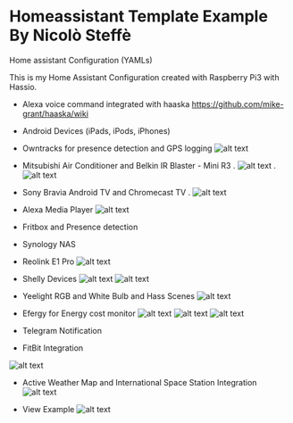 # Homeassistant Template Example By Nicolò Steffè

Home assistant Configuration (YAMLs)

This is my Home Assistant Configuration created with Raspberry Pi3 with Hassio.

- Alexa voice command integrated with haaska https://github.com/mike-grant/haaska/wiki
- Android Devices (iPads, iPods, iPhones)
- Owntracks for presence detection and GPS logging
![alt text](screenshots/hass02.png "Screenshot Example")

- Mitsubishi Air Conditioner and Belkin IR Blaster - Mini R3
.   ![alt text](screenshots/ir02.png "Player View")
.   ![alt text](screenshots/ir01.png "Player View")

- Sony Bravia Android TV and Chromecast TV 
.   ![alt text](screenshots/player01.png "Media Player View")

- Alexa Media Player
![alt text](screenshots/alexa01.png "Alexa Media players")

- Fritbox and Presence detection

- Synology NAS
- Reolink E1 Pro
![alt text](screenshots/cam01.png "Camera View")

- Shelly Devices
![alt text](screenshots/shelly01.png "Lights View")
![alt text](screenshots/shelly02.png "Lights View")

- Yeelight RGB and White Bulb and Hass Scenes
![alt text](screenshots/lights01.png "Lights View")

- Efergy for Energy cost monitor
![alt text](screenshots/energy01.png "Efergy Example")
![alt text](screenshots/efergy01.png "Efergy Example")
![alt text](screenshots/efergy02.png "Efergy Example")

- Telegram Notification
- FitBit Integration

![alt text](screenshots/fitbit01.png "Fitbit Example")

- Active Weather Map and International Space Station Integration
![alt text](screenshots/hass02.png "Screenshot Example")

- View Example
![alt text](screenshots/hass01.png "Screenshot Example")

